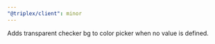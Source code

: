```yaml
---
"@triplex/client": minor
---
```


Adds transparent checker bg to color picker when no value is defined.
